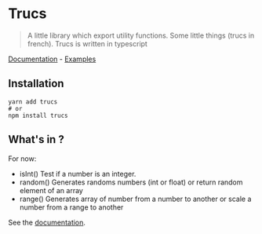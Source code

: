 # Trucs

> A little library which export utility functions. Some little things (trucs in french).
> Trucs is written in typescript

[Documentation](https://voxylu.xyz/trucs/) - [Examples](../master/examples/index.ts)

## Installation

```shell
yarn add trucs
# or
npm install trucs
```

## What's in ?

For now:

- isInt() Test if a number is an integer.
- random() Generates randoms numbers (int or float) or return random element of an array
- range() Generates array of number from a number to another or scale a number from a range to another

See the [documentation](https://voxylu.xyz/trucs/).
